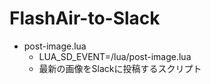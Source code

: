 # FlashAir-to-Slack

- post-image.lua
    - LUA_SD_EVENT=/lua/post-image.lua
    - 最新の画像をSlackに投稿するスクリプト
